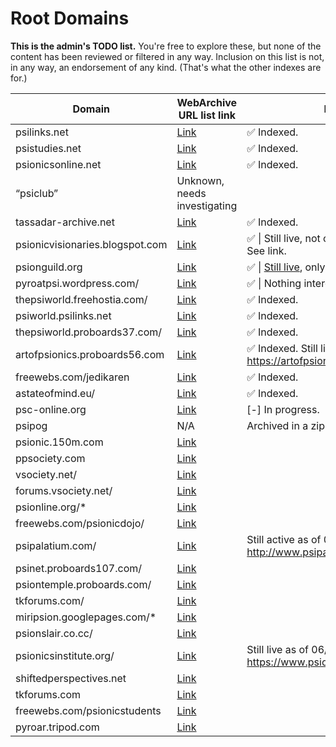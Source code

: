 # Root Domains
**This is the admin's TODO list.**
You're free to explore these, but none of the content has been reviewed or filtered in any way.
Inclusion on this list is not, in any way, an endorsement of any kind. (That's what the other indexes are for.)

| Domain | WebArchive URL list link | Notes |
| ------ | ------------------------ | ------|
psilinks.net | [Link](https://web.archive.org/web/\*/psilinks.net*) | ✅ Indexed.
psistudies.net | [Link](https://web.archive.org/web/\*/psistudies.net*) | ✅ Indexed.
psionicsonline.net | [Link](https://web.archive.org/web/\*/psionicsonline.net*) | ✅ Indexed.
“psiclub”  | Unknown, needs investigating | 
tassadar-archive.net | [Link](https://web.archive.org/web/\*/tassadar-archive.net*) | ✅ Indexed.
psionicvisionaries.blogspot.com | [Link](https://http://psionicvisionaries.blogspot.com/) | ✅ \| Still live, not on Wayback however. See link.
psionguild.org | [Link](https://web.archive.org/web/*/psionguild.org*) | ✅ \| [Still live](https://www.thepsionguild.org), only partially archived.
pyroatpsi.wordpress.com/ | [Link](https://web.archive.org/web/\*/pyroatpsi.wordpress.com*) | ✅ \| Nothing interesting.
thepsiworld.freehostia.com/ | [Link](https://web.archive.org/web/\*/http://thepsiworld.freehostia.com/*) |  ✅ Indexed.
psiworld.psilinks.net | [Link](https://web.archive.org/web/*/http://psiworld.psilinks.net) |  ✅ Indexed.
thepsiworld.proboards37.com/ | [Link](https://web.archive.org/web\/*/http://thepsiworld.proboards37.com/*)|  ✅ Indexed.
artofpsionics.proboards56.com | [Link](https://web.archive.org/web/*/artofpsionics.proboards56.com*) | ✅ Indexed. Still live at https://artofpsionics.proboards.com/. 
freewebs.com/jedikaren | [Link](https://web.archive.org/web/*/http://freewebs.com/jedikaren/*) | ✅ Indexed.
astateofmind.eu/ | [Link](https://web.archive.org/web/\*/astateofmind.eu/*) | ✅ Indexed.
psc-online.org | [Link](https://web.archive.org/web/\*/psc-online.org*) | [-] In progress.
psipog | N/A | Archived in a zip file, accessible [here](https://web.archive.org/web/20130321035504/http://www.psipog.net/) |
psionic.150m.com | [Link](https://web.archive.org/web/\*/psionic.150m.com/*) | 
ppsociety.com | [Link](https://web.archive.org/web/\*/www.ppsociety.com/*) | 
vsociety.net/ | [Link](https://web.archive.org/web/\*/vsociety.net*) |
forums.vsociety.net/ | [Link](https://web.archive.org/web/\*/forums.vsociety.net*) | 
psionline.org/* | [Link](https://web.archive.org/web/\*/psionline.org*) | 
freewebs.com/psionicdojo/ | [Link](https://web.archive.org/web/\*/http://www.freewebs.com/psionicdojo/*) | 
psipalatium.com/ | [Link](https://web.archive.org/web/\*/http://www.psipalatium.com/*) | Still active as of 06/2023; http://www.psipalatium.com/index.php
psinet.proboards107.com/ | [Link](https://web.archive.org/web/\*/http://psinet.proboards107.com/*) | 
psiontemple.proboards.com/ | [Link](https://web.archive.org/web/\*/http://psiontemple.proboards.com/*) | 
tkforums.com/ | [Link](https://web.archive.org/web/\*/http://www.tkforums.com/*) | 
miripsion.googlepages.com/* | [Link](https://web.archive.org/web/\*/http://miripsion.googlepages.com/*) | 
psionslair.co.cc/ | [Link](https://web.archive.org/web/\*/http://psionslair.co.cc/*) | 
psionicsinstitute.org/ | [Link](https://web.archive.org/web/*/https://www.psionicsinstitute.org*) | Still live as of 06/2023; https://www.psionicsinstitute.org/ 
shiftedperspectives.net | [Link](https://web.archive.org/web/*/shiftedperspectives.net*) | 
tkforums.com | [Link](https://web.archive.org/web/*/tkforums.com*) | 
freewebs.com/psionicstudents | [Link](https://web.archive.org/web/*/http://www.freewebs.com/psionicstudents/*) | 
pyroar.tripod.com | [Link](https://web.archive.org/web/*/http://pyroar.tripod.com/*) | 